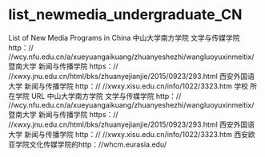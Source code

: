 # list_newmedia_undergraduate_CN
List of New Media Programs in China
中山大学南方学院	文学与传媒学院	http：// //wcy.nfu.edu.cn/a/xueyuangaikuang/zhuanyeshezhi/wangluoyuxinmeitix/
暨南大学	新闻与传播学院	https：// //xwxy.jnu.edu.cn/html/bks/zhuanyejianjie/2015/0923/293.html
西安外国语大学	新闻与传播学院	http：// //xwxy.xisu.edu.cn/info/1022/3323.htm
学校	所在学院	URL
中山大学南方学院	文学与传媒学院	http：// //wcy.nfu.edu.cn/a/xueyuangaikuang/zhuanyeshezhi/wangluoyuxinmeitix/
暨南大学	新闻与传播学院	https：// //xwxy.jnu.edu.cn/html/bks/zhuanyejianjie/2015/0923/293.html
西安外国语大学	新闻与传播学院	http：// //xwxy.xisu.edu.cn/info/1022/3323.htm
西安欧亚学院文化传媒学院的http：//whcm.eurasia.edu/

